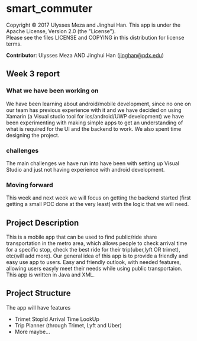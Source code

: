 # smart_commuter
Copyright © 2017 Ulysses Meza and Jinghui Han. This app is under the Apache License, Version 2.0 (the "License"). <br /> Please see the files LICENSE and COPYING in this distribution for license terms.

**Contributor**: Ulysses Meza AND Jinghui Han (jinghan@pdx.edu)

## Week 3 report
### What we have been working on
We have been learning about android/mobile development, since no one on our team has previous experience with it and we have decided
on using Xamarin (a Visual studio tool for ios/android/UWP development) we have been experimenting with making simple apps to get an
understanding of what is required for the UI and the backend to work. We also spent time designing the project.
### challenges
The main challenges we have run into have been with setting up Visual Studio and just not having experience with android development.
### Moving forward
This week and next week we will focus on getting the backend started (first getting a small POC done at the very least) with the
logic that we will need.

## Project Description
This is a mobile app that can be used to find public/ride share transportation in the metro area, which allows people to check arrival time for a specific stop, check the best ride for their trip(uber,lyft OR trimet), etc(will add more).
Our general idea of this app is to provide a friendly and easy use app to users. Easy and friendly outlook, with needed features, allowing users easyly meet their needs while using public transportaion. <br />
This app is written in Java and XML. 

## Project Structure
The app will have features 
* Trimet StopId Arrival Time LookUp 
* Trip Planner (through Trimet, Lyft and Uber)
* More maybe...


 
